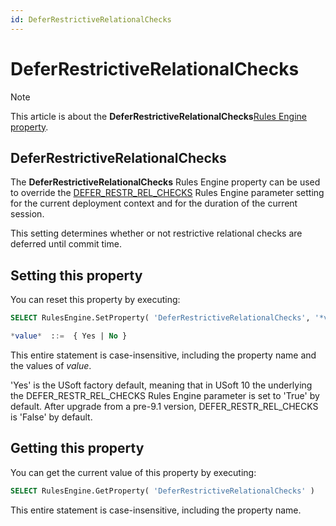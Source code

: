 ```yaml
---
id: DeferRestrictiveRelationalChecks
---
```


# DeferRestrictiveRelationalChecks



> [!NOTE]
> This article is about the **DeferRestrictiveRelationalChecks**[Rules Engine property](/docs/Modeller_and_Rules_Engine/Rules_Engine_properties).

## **DeferRestrictiveRelationalChecks**

The **DeferRestrictiveRelationalChecks** Rules Engine property can be used to override the [DEFER_RESTR_REL_CHECKS](/docs/Modeller_and_Rules_Engine/Introducing_USoft_Modeller_and_Rules_Engine/Rules_Engine_parameters.md) Rules Engine parameter setting for the current deployment context and for the duration of the current session.

This setting determines whether or not restrictive relational checks are deferred until commit time.

## Setting this property

You can reset this property by executing:

```sql
SELECT RulesEngine.SetProperty( 'DeferRestrictiveRelationalChecks', '*value*' )

*value*  ::=  { Yes | No }
```

This entire statement is case-insensitive, including the property name and the values of *value*.

'Yes' is the USoft factory default, meaning that in USoft 10 the underlying the DEFER_RESTR_REL_CHECKS Rules Engine parameter is set to 'True' by default. After upgrade from a pre-9.1 version, DEFER_RESTR_REL_CHECKS is 'False' by default.

## Getting this property

You can get the current value of this property by executing:

```sql
SELECT RulesEngine.GetProperty( 'DeferRestrictiveRelationalChecks' )
```

This entire statement is case-insensitive, including the property name.